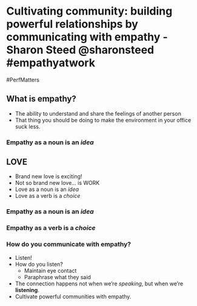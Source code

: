 # Cultivating community: building powerful relationships by communicating with empathy - Sharon Steed @sharonsteed #empathyatwork
#PerfMatters

## What is empathy?
- The ability to understand and share the feelings of another person
- That thing you should be doing to make the environment in your office suck less.

### Empathy as a noun is an _idea_

## LOVE
- Brand new love is exciting!
- Not so brand new love… is WORK
- Love as a noun is an _idea_
- Love as a verb is a _choice_

### Empathy as a noun is an _idea_
### Empathy as a verb is a _choice_

### How do you communicate with empathy?
- Listen!
- How do you listen?
	- Maintain eye contact
	- Paraphrase what they said
- The connection happens not when we’re _speaking_, but when we’re **listening**.
- Cultivate powerful communities with empathy.
